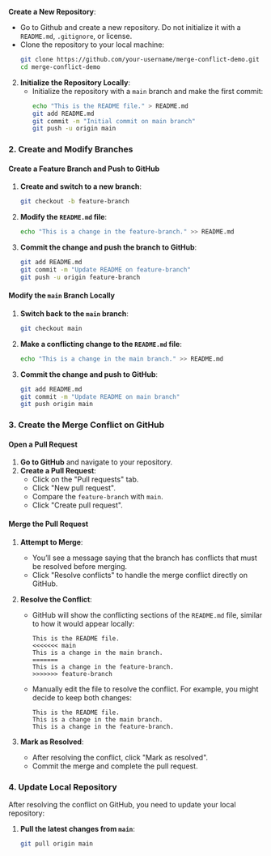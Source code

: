 **Create a New Repository**:
   - Go to Github and create a new repository. Do not initialize it with a `README.md`, `.gitignore`, or license.
   - Clone the repository to your local machine:
     ```bash
     git clone https://github.com/your-username/merge-conflict-demo.git
     cd merge-conflict-demo
     ```

2. **Initialize the Repository Locally**:
   - Initialize the repository with a `main` branch and make the first commit:
     ```bash
     echo "This is the README file." > README.md
     git add README.md
     git commit -m "Initial commit on main branch"
     git push -u origin main
     ```

### 2. **Create and Modify Branches**

#### **Create a Feature Branch and Push to GitHub**

1. **Create and switch to a new branch**:
   ```bash
   git checkout -b feature-branch
   ```

2. **Modify the `README.md` file**:
   ```bash
   echo "This is a change in the feature-branch." >> README.md
   ```

3. **Commit the change and push the branch to GitHub**:
   ```bash
   git add README.md
   git commit -m "Update README on feature-branch"
   git push -u origin feature-branch
   ```

#### **Modify the `main` Branch Locally**

1. **Switch back to the `main` branch**:
   ```bash
   git checkout main
   ```

2. **Make a conflicting change to the `README.md` file**:
   ```bash
   echo "This is a change in the main branch." >> README.md
   ```

3. **Commit the change and push to GitHub**:
   ```bash
   git add README.md
   git commit -m "Update README on main branch"
   git push origin main
   ```

### 3. **Create the Merge Conflict on GitHub**

#### **Open a Pull Request**

1. **Go to GitHub** and navigate to your repository.
2. **Create a Pull Request**:
   - Click on the "Pull requests" tab.
   - Click "New pull request".
   - Compare the `feature-branch` with `main`.
   - Click "Create pull request".

#### **Merge the Pull Request**

1. **Attempt to Merge**:
   - You’ll see a message saying that the branch has conflicts that must be resolved before merging.
   - Click "Resolve conflicts" to handle the merge conflict directly on GitHub.

2. **Resolve the Conflict**:
   - GitHub will show the conflicting sections of the `README.md` file, similar to how it would appear locally:
     ```plaintext
     This is the README file.
     <<<<<<< main
     This is a change in the main branch.
     =======
     This is a change in the feature-branch.
     >>>>>>> feature-branch
     ```
   - Manually edit the file to resolve the conflict. For example, you might decide to keep both changes:
     ```plaintext
     This is the README file.
     This is a change in the main branch.
     This is a change in the feature-branch.
     ```

3. **Mark as Resolved**:
   - After resolving the conflict, click "Mark as resolved".
   - Commit the merge and complete the pull request.

### 4. **Update Local Repository**

After resolving the conflict on GitHub, you need to update your local repository:

1. **Pull the latest changes from `main`**:
   ```bash
   git pull origin main
   ```
